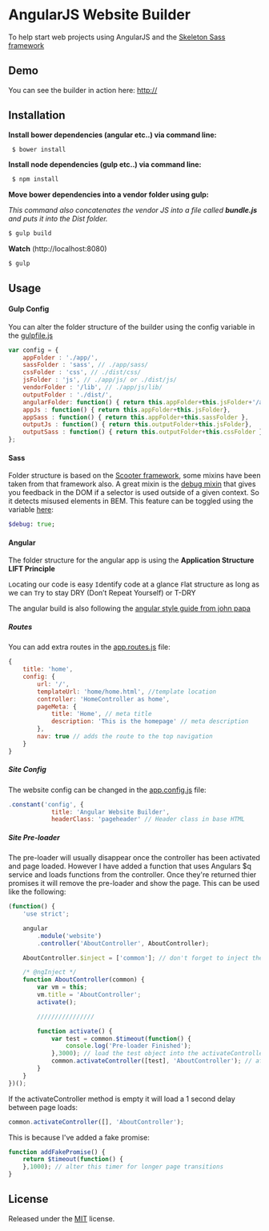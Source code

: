 # AngularJS Website Builder

To help start web projects using AngularJS and the [Skeleton Sass framework](https://github.com/atomicpages/skeleton-sass)

## Demo

You can see the builder in action here: [http://]()

## Installation

**Install bower dependencies (angular etc..) via command line:**
```javascript
 $ bower install 
  ```

**Install node dependencies (gulp etc..) via command line:**
```bash
 $ npm install 
  ```
  
**Move bower dependencies into a vendor folder using gulp:**

*This command also concatenates the vendor JS into a file called **bundle.js** and puts it into the Dist folder.*
 ```bash
 $ gulp build
  ```
**Watch** (http://localhost:8080)
 ```bash
 $ gulp 
  ```
  
## Usage

#### Gulp Config
You can alter the folder structure of the builder using the config variable in the [gulpfile.js](https://github.com/tim-giblin/angular-website-builder/blob/master/gulpfile.js#L14)
```javascript
var config = {
	appFolder : './app/',
	sassFolder : 'sass', // ./app/sass/
	cssFolder : 'css', // ./dist/css/
	jsFolder : 'js', // ./app/js/ or ./dist/js/
	vendorFolder : '/lib', // ./app/js/lib/
	outputFolder : './dist/',
	angularFolder: function() { return this.appFolder+this.jsFolder+'/app'}, // ./app/js/app/
	appJs : function() { return this.appFolder+this.jsFolder},
	appSass : function() { return this.appFolder+this.sassFolder },
	outputJs : function() { return this.outputFolder+this.jsFolder},
	outputSass : function() { return this.outputFolder+this.cssFolder },
};
```
#### Sass
Folder structure is based on the [Scooter framework](https://github.com/dropbox/scooter/tree/master/scss), some mixins have been taken from that framework also. 
A great mixin is the [debug mixin](https://github.com/tim-giblin/angular-website-builder/blob/master/app/sass/mixins/_debug.scss) that gives you feedback in the DOM if a selector is used outside of a given context. So it detects misused elements in BEM. This feature can be toggled using the variable [here](https://github.com/tim-giblin/angular-website-builder/blob/master/app/sass/variables/_config.scss):
```sass
$debug: true;
```

#### Angular
The folder structure for the angular app is using the **Application Structure LIFT Principle**

`L`ocating our code is easy
`I`dentify code at a glance
`F`lat structure as long as we can
`T`ry to stay DRY (Don’t Repeat Yourself) or T-DRY

The angular build is also following the [angular style guide from john papa](https://github.com/johnpapa/angular-styleguide/blob/master/a1/README.md)

##### Routes
You can add extra routes in the [app.routes.js](https://github.com/tim-giblin/angular-website-builder/blob/master/app/js/app/app.routes.js) file:
```javascript
{
	title: 'home',
	config: {
		url: '/',
		templateUrl: 'home/home.html', //template location
		controller: 'HomeController as home',
		pageMeta: {
			title: 'Home', // meta title
			description: 'This is the homepage' // meta description
		},
		nav: true // adds the route to the top navigation
	}
}
```
##### Site Config
The website config can be changed in the [app.config.js](https://github.com/tim-giblin/angular-website-builder/blob/master/app/js/app/app.config.js) file:
```javascript
.constant('config', {
			title: 'Angular Website Builder',
			headerClass: 'pageheader' // Header class in base HTML
```

##### Site Pre-loader
The pre-loader will usually disappear once the controller has been activated and page loaded. However I have added a function that uses Angulars $q service and loads functions from the controller. Once they're returned thier promises it will remove the pre-loader and show the page.
This can be used like the following:
```javascript
(function() {
	'use strict';

	angular
		.module('website')
		.controller('AboutController', AboutController);

	AboutController.$inject = ['common']; // don't forget to inject the common module

	/* @ngInject */
	function AboutController(common) {
		var vm = this;
		vm.title = 'AboutController';
		activate();

		////////////////

		function activate() {
		    var test = common.$timeout(function() {
		        console.log('Pre-loader Finished');
            },3000); // load the test object into the activateController method.
			common.activateController([test], 'AboutController'); // after 3 seconds the pre-loader will finish and show 'Pre-loader Finished' in the console
		}
	}
})();
```
If the activateController method is empty it will load a 1 second delay between page loads:
```javascript
common.activateController([], 'AboutController');
```
This is because I've added a fake promise:

```javascript
function addFakePromise() {
    return $timeout(function() {
    },1000); // alter this timer for longer page transitions
}
```
  
## License
Released under the [MIT](https://github.com/tim-giblin/angular-website-builder/blob/master/LICENSE.md) license.
 